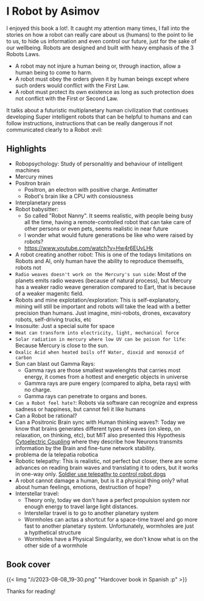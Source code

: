 # I Robot by Asimov

I enjoyed this book a lot!. It caught my attention many times, I fall into the stories on how a robot can really care about us (humans) to the point to lie to us, to hide us information and even control our future, just for the sake of our wellbeing. Robots are designed and built with heavy emphasis of the 3 Robots Laws.

- A robot may not injure a human being or, through inaction, allow a human being to come to harm.
- A robot must obey the orders given it by human beings except where such orders would conflict with the First Law.
- A robot must protect its own existence as long as such protection does not conflict with the First or Second Law.

It talks about a futuristic multiplanetary human civilization that continues developing Super intelligent robots that can be helpful to humans and can follow instructions, instructions that can be really dangerous if not communicated clearly to a Robot :evil:

## Highlights
- Robopsychology: Study of personalitiy and behaviour of intelligent machines
- Mercury mines
- Positron brain
    - Positron, an electron with positive charge. Antimatter
    - Robot's brain like a CPU with consiousness
- Interplanetary press
- Robot babysitter:
    - So called "Robot Nanny". It seems realistic, with people being busy all the time, having a remote-controlled robot that can take care of other persons or even pets, seems realistic in near future
    - I wonder what would future generations be like who were raised by robots?
    - https://www.youtube.com/watch?v=Hw4r6EUvLHk
- A robot creating another robot: This is one of the todays limitations on Robots and AI, only human have the ability to reproduce themselfs, robots not
- `Radio weaves doesn't work on the Mercury's sun side`: Most of the planets emits radio weaves (because of natural process), but Mercury has a weaker radio weave generation compared to Eart, that is because of a weaker magenitc field.
- Robots and mine explotation/exploration: This is self-explanatory, mining will still be important and robots will take the lead with a better precision than humans. Just imagine, mini-robots, drones, excavatory robots, self-driving trucks, etc
- Insosuite: Just a special suite for space
- `Heat can transform into electricity, light, mechanical force`
- `Solar radiation in mercury where low UV can be poison for life`: Because Mercury is close to the sun.
- `Oxalic Acid when heated boils off Water, dioxid and monoxid of carbon`
- Sun can blast out Gamma Rays: 
    - Gamma rays are those smallest wavelenghts that carries most energy, it comes from a hottest and energetic objects in universe
    - Gammra rays are pure engery (compared to alpha, beta rays) with no charge.
    - Gamma rays can penetrate to organs and bones.
- `Can a Robot feel hate?`: Robots via software can recognize and express sadness or happiness, but cannot feli it like humans
- Can a Robot be rational?
- Can a Positronic Brain sync with Human thinking waves?: Today we know that brains generates different types of waves (on sleep, on relaxation, on thinking, etc), but MIT also presented this Hypothesis [Cytoelectric Coupling](https://www.sciencedirect.com/science/article/pii/S0301008223000667) where they describe how Neurons transmits information by the Brain and fine-tune network stability.
- problema de la telepatia robotica
- Robotic telepathy: This is realistic, not perfect but closer, there are some advances on reading brain waves and translating it to oders, but it works in one-way only. [Soldier use telepathy to control robot dogs](https://thedebrief.org/soldiers-use-telepathy-to-control-robot-dogs-with-brain-waves-see-video/)
- A robot cannot damage a human, but is it a physical thing only? what about human feelings, emotions, destruction of hope?
- Interstellar travel: 
    - Theory only, today we don't have a perfect propulsion system nor enough energy to travel large light distances.
    - Interstellar travel is to go to another planetary system
    - Wormholes can actas a shortcut for a space-time travel and go more fast to another planetary system. Unfortunately, wormholes are just a hypthetical structure
    - Wormholes have a Physical Singularity, we don't know what is on the other side of a wormhole

## Book cover
{{< limg "/i/2023-08-08_19-30.png" "Hardcover book in Spanish :p" >}}

Thanks for reading!
